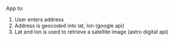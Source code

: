 App to:

1) User enters address
2) Address is geocoded into lat, lon (google api)
3) Lat and lon is used to retrieve a satellite image (astro digital api)
